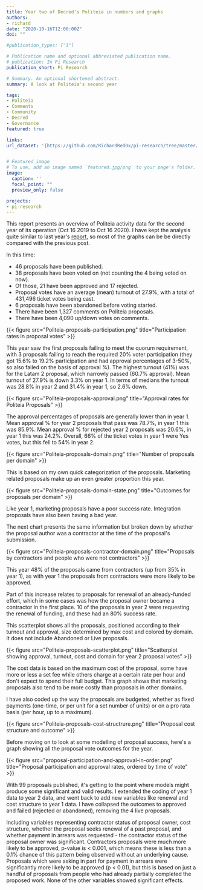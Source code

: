 ```yaml
---
title: Year two of Decred's Politeia in numbers and graphs
authors:
- richard
date: "2020-10-16T12:00:00Z"
doi: ""

#publication_types: ["3"]

# Publication name and optional abbreviated publication name.
# publication: In Pi Research
publication_short: Pi Research

# Summary. An optional shortened abstract.
summary: A look at Politeia's second year

tags:
- Politeia
- Comments
- Community
- Decred
- Governance
featured: true

links:
url_dataset: '{https://github.com/RichardRed0x/pi-research/tree/master/analysis/pi-at-1}'


# Featured image
# To use, add an image named `featured.jpg/png` to your page's folder. 
image:
  caption: ''
  focal_point: ""
  preview_only: false

projects:
- pi-research
---
```

This report presents an overview of Politeia activity data for the second year of its operation (Oct 16 2019 to Oct 16 2020). I have kept the analysis quite similar to last year's [report](https://blockcommons.red/publication/politeia-at-1/), so most of the graphs can be be directly compared with the previous post.

In this time: 

- 46 proposals have been published.
- 38 proposals have been voted on (not counting the 4 being voted on now).
- Of those, 21 have been approved and 17 rejected.
- Proposal votes have an average (mean) turnout of 27.9%, with a total of 431,496 ticket votes being cast.
- 6 proposals have been abandoned before voting started.
- There have been 1,327 comments on Politeia proposals.
- There have been 4,090  up/down votes on comments.

{{< figure src="Politeia-proposals-participation.png" title="Participation rates in proposal votes" >}}

This year saw the first proposals failing to meet the quorum requirement, with 3 proposals failing to reach the required 20% voter participation (they got 15.6% to 19.2% participation and had approval percentages of 3-50%, so also failed on the basis of approval %). The highest turnout (41%) was for the Latam 2 proposal, which narrowly passed (60.7% approval). Mean turnout of 27.9% is down 3.3% on year 1. In terms of medians the turnout was 28.8% in year 2 and 31.4% in year 1, so 2.6% down.

{{< figure src="Politeia-proposals-approval.png" title="Approval rates for Politeia Proposals" >}}

The approval percentages of proposals are generally lower than in year 1. Mean approval % for year 2 proposals that pass was 78.7%, in year 1 this was 85.9%. Mean approval % for rejected year 2 proposals was 20.6%, in year 1 this was 24.2%. Overall, 66% of the ticket votes in year 1 were Yes votes, but this fell to 54% in year 2.

{{< figure src="Politeia-proposals-domain.png" title="Number of proposals per domain" >}}

This is based on my own quick categorization of the proposals. Marketing related proposals make up an even greater proportion this year.

{{< figure src="Politeia-proposals-domain-state.png" title="Outcomes for proposals per domain" >}}

Like year 1, marketing proposals have a poor success rate. Integration proposals have also been having a bad year.

The next chart presents the same information but broken down by whether the proposal author was a contractor at the time of the proposal's submission.

{{< figure src="Politeia-proposals-contractor-domain.png" title="Proposals by contractors and people who were not contractors" >}}

This year 48% of the proposals came from contractors (up from 35% in year 1), as with year 1 the proposals from contractors were more likely to be approved.

Part of this increase relates to proposals for renewal of an already-funded effort, which in some cases was how the proposal owner became a contractor in the first place. 10 of the proposals in year 2 were requesting the renewal of funding, and these had an 80% success rate.

This scatterplot shows all the proposals, positioned according to their turnout and approval, size determined by max cost and colored by domain. It does not include Abandoned or Live proposals.

{{< figure src="Politeia-proposals-scatterplot.png" title="Scatterplot showing approval, turnout, cost and domain for year 2 proposal votes" >}}

The cost data is based on the maximum cost of the proposal, some have more or less a set fee while others charge at a certain rate per hour and don't expect to spend their full budget. This graph shows that marketing proposals also tend to be more costly than proposals in other domains.

I have also coded up the way the proposals are budgeted, whether as fixed payments (one-time, or per unit for a set number of units) or on a pro rata basis (per hour, up to a maximum).

{{< figure src="Politeia-proposals-cost-structrure.png" title="Proposal cost structure and outcome" >}}

Before moving on to look at some modelling of proposal success, here's a graph showing all the proposal vote outcomes for the year.

{{< figure src="proposal-participation-and-approval-in-order.png" title="Proposal participation and approval rates, ordered by time of vote" >}}

With 99 proposals published, it's getting to the point where models might produce some significant and valid results. I extended the coding of year 1 data to year 2 data, and went back to add new variables like renewal and cost structure to year 1 data. I have collapsed the outcomes to approved and failed (rejected or abandoned), removing the 4 live proposals.

Including variables representing contractor status of proposal owner, cost structure, whether the proposal seeks renewal of a past proposal, and whether payment in arrears was requested - the contractor status of the proposal owner was significant. Contractors proposals were much more likely to be approved, p-value is < 0.001, which means these is less than a 0.1% chance of this pattern being observed without an underlying cause. Proposals which were asking in part for payment in arrears were significantly more likely to be approved (p < 0.01), but this is based on just a handful of proposals from people who had already partially completed the proposed work. None of the other variables showed significant effects.

